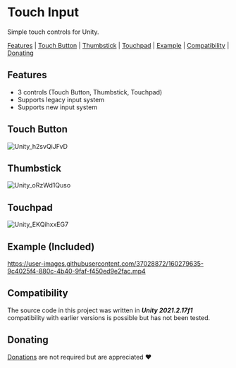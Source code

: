 # Touch Input

Simple touch controls for Unity.

[Features](#features) | [Touch Button](#touch-button) | [Thumbstick](#thumbstick) | [Touchpad](#touchpad) | [Example](#example-included) | [Compatibility](#compatibility) | [Donating](#donating)

## Features

- 3 controls (Touch Button, Thumbstick, Touchpad)
- Supports legacy input system
- Supports new input system

## Touch Button

![Unity_h2svQiJFvD](https://user-images.githubusercontent.com/37028872/160279572-4e3c41b5-5116-46f9-8034-e0551fe7328e.gif)

## Thumbstick

![Unity_oRzWd1Quso](https://user-images.githubusercontent.com/37028872/160279576-10dd2c41-8a83-408d-b564-cf6e60b26179.gif)

## Touchpad

![Unity_EKQihxxEG7](https://user-images.githubusercontent.com/37028872/160279583-bba519c0-8b59-4ca8-a1be-596b7c2988e7.gif)

## Example (Included)

https://user-images.githubusercontent.com/37028872/160279635-9c4025f4-880c-4b40-9faf-f450ed9e2fac.mp4

## Compatibility

The source code in this project was written in ***Unity 2021.2.17f1*** compatibility with earlier versions is possible but has not been tested.

## Donating

[Donations](https://ko-fi.com/winterboltgames) are not required but are appreciated ❤️
